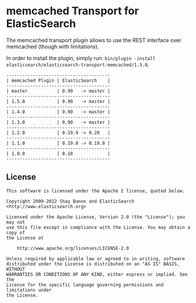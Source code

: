memcached Transport for ElasticSearch
==================================

The memcached transport plugin allows to use the REST interface over memcached (though with limitations).

In order to install the plugin, simply run: `bin/plugin -install elasticsearch/elasticsearch-transport-memcached/1.5.0`.

    ---------------------------------------
    | memcached Plugin | ElasticSearch    |
    ---------------------------------------
    | master           | 0.90   -> master |
    ---------------------------------------
    | 1.5.0            | 0.90   -> master |
    ---------------------------------------
    | 1.4.0            | 0.90   -> master |
    ---------------------------------------
    | 1.3.0            | 0.90   -> master |
    ---------------------------------------
    | 1.2.0            | 0.19.9 -> 0.20   |
    ---------------------------------------
    | 1.1.0            | 0.19.0 -> 0.19.8 |
    ---------------------------------------
    | 1.0.0            | 0.18             |
    ---------------------------------------

License
-------

    This software is licensed under the Apache 2 license, quoted below.

    Copyright 2009-2012 Shay Banon and ElasticSearch <http://www.elasticsearch.org>

    Licensed under the Apache License, Version 2.0 (the "License"); you may not
    use this file except in compliance with the License. You may obtain a copy of
    the License at

        http://www.apache.org/licenses/LICENSE-2.0

    Unless required by applicable law or agreed to in writing, software
    distributed under the License is distributed on an "AS IS" BASIS, WITHOUT
    WARRANTIES OR CONDITIONS OF ANY KIND, either express or implied. See the
    License for the specific language governing permissions and limitations under
    the License.
